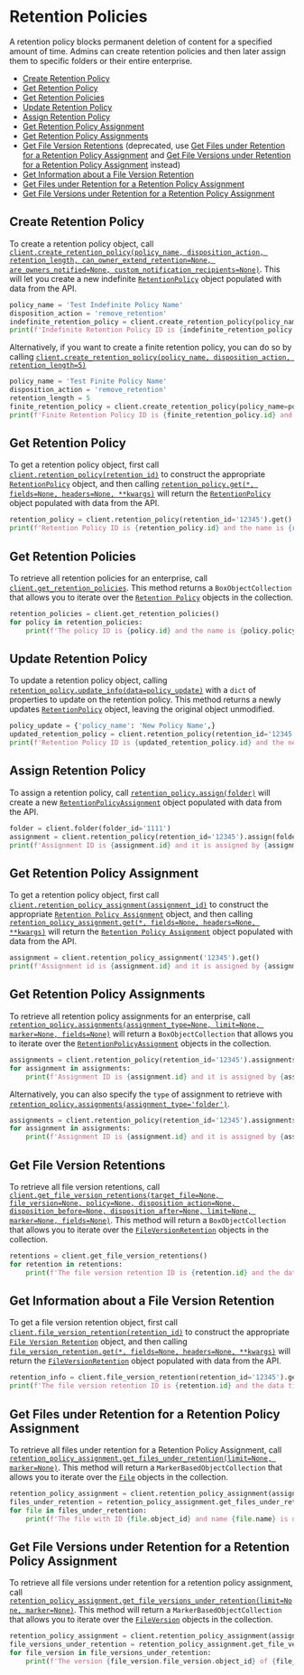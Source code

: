 Retention Policies
==================

A retention policy blocks permanent deletion of content for a specified amount of time. Admins can create retention 
policies and then later assign them to specific folders or their entire enterprise.

<!-- START doctoc generated TOC please keep comment here to allow auto update -->
<!-- DON'T EDIT THIS SECTION, INSTEAD RE-RUN doctoc TO UPDATE -->

- [Create Retention Policy](#create-retention-policy)
- [Get Retention Policy](#get-retention-policy)
- [Get Retention Policies](#get-retention-policies)
- [Update Retention Policy](#update-retention-policy)
- [Assign Retention Policy](#assign-retention-policy)
- [Get Retention Policy Assignment](#get-retention-policy-assignment)
- [Get Retention Policy Assignments](#get-retention-policy-assignments)
- [Get File Version Retentions](#get-file-version-retentions) (deprecated,  use [Get Files under Retention for a Retention Policy Assignment](#get-files-under-retention-for-an-assignment) and [Get File Versions under Retention for a Retention Policy Assignment](#get-file-versions-under-retention-for-an-assignment) instead)
- [Get Information about a File Version Retention](#get-information-about-a-file-version-retention)
- [Get Files under Retention for a Retention Policy Assignment](#get-files-under-retention-for-a-retention-policy-assignment)
- [Get File Versions under Retention for a Retention Policy Assignment](#get-file-versions-under-retention-for-a-retention-policy-assignment)

<!-- END doctoc generated TOC please keep comment here to allow auto update -->

Create Retention Policy
-----------------------

To create a retention policy object, call [`client.create_retention_policy(policy_name, disposition_action, retention_length, can_owner_extend_retention=None, are_owners_notified=None, custom_notification_recipients=None)`][create_retention_policy]. This will let you create a new indefinite 
[`RetentionPolicy`][retention_policy_class] object populated with data from the API.

<!-- sample post_retention_policies -->
```python
policy_name = 'Test Indefinite Policy Name'
disposition_action = 'remove_retention'
indefinite_retention_policy = client.create_retention_policy(policy_name, disposition_action, float('inf'))
print(f'Indefinite Retention Policy ID is {indefinite_retention_policy.id} and the policy name is {indefinite_retention_policy.policy_name}')
```

Alternatively, if you want to create a finite retention policy, you can do so by calling 
[`client.create_retention_policy(policy_name, disposition_action, retention_length=5)`][create_retention_policy]

```python
policy_name = 'Test Finite Policy Name'
disposition_action = 'remove_retention'
retention_length = 5
finite_retention_policy = client.create_retention_policy(policy_name=policy_name, disposition_action=disposition_action, retention_length=retention_length)
print(f'Finite Retention Policy ID is {finite_retention_policy.id} and the policy name is {finite_retention_policy.policy_name}')
```

[create_retention_policy]: https://box-python-sdk.readthedocs.io/en/latest/boxsdk.client.html#boxsdk.client.client.Client.create_retention_policy
[retention_policy_class]: https://box-python-sdk.readthedocs.io/en/latest/boxsdk.object.html#boxsdk.object.retention_policy.RetentionPolicy

Get Retention Policy
--------------------

To get a retention policy object, first call [`client.retention_policy(retention_id)`][retention_policy] to construct the 
appropriate [`RetentionPolicy`][retention_policy_class] object, and then calling [`retention_policy.get(*, fields=None, headers=None, **kwargs)`][get] 
will return the [`RetentionPolicy`][retention_policy_class] object populated with data from the API.

<!-- sample get_retention_policies_id -->
```python
retention_policy = client.retention_policy(retention_id='12345').get()
print(f'Retention Policy ID is {retention_policy.id} and the name is {retention_policy.policy_name}')
```

[retention_policy]: https://box-python-sdk.readthedocs.io/en/latest/boxsdk.client.html#boxsdk.client.client.Client.retention_policy
[get]: https://box-python-sdk.readthedocs.io/en/latest/boxsdk.object.html#boxsdk.object.base_object.BaseObject.get

Get Retention Policies
----------------------

To retrieve all retention policies for an enterprise, call [`client.get_retention_policies`][get_retention_policies]. 
This method returns a `BoxObjectCollection` that allows you to iterate over the 
[`Retention Policy`][retention_policy_class] objects in the collection.

<!-- sample get_retention_policies -->
```python
retention_policies = client.get_retention_policies()
for policy in retention_policies:
    print(f'The policy ID is {policy.id} and the name is {policy.policy_name}')
```

[get_retention_policies]: https://box-python-sdk.readthedocs.io/en/latest/boxsdk.client.html#boxsdk.client.client.Client.get_retention_policies

Update Retention Policy
-----------------------

To update a retention policy object, calling [`retention_policy.update_info(data=policy_update)`][update_info] with
a `dict` of properties to update on the retention policy. This method returns a newly updates 
[`RetentionPolicy`][retention_policy_class] object, leaving the original object unmodified.

<!-- sample put_retention_policies_id -->
```python
policy_update = {'policy_name': 'New Policy Name',}
updated_retention_policy = client.retention_policy(retention_id='12345').update_info(data=policy_update)
print(f'Retention Policy ID is {updated_retention_policy.id} and the new policy name is {updated_retention_policy.policy_name}')
```

[update_info]: https://box-python-sdk.readthedocs.io/en/latest/boxsdk.object.html#boxsdk.object.base_object.BaseObject.update_info

Assign Retention Policy
-----------------------

To assign a retention policy, call [`retention_policy.assign(folder)`][assign] will create a new 
[`RetentionPolicyAssignment`][retention_policy_assignment_class] object populated with data from the API.

<!-- sample post_retention_policy_assignments -->
```python
folder = client.folder(folder_id='1111')
assignment = client.retention_policy(retention_id='12345').assign(folder)
print(f'Assignment ID is {assignment.id} and it is assigned by {assignment.assigned_by.name}')
```

[retention_policy_assignment_class]: https://box-python-sdk.readthedocs.io/en/latest/boxsdk.object.html#boxsdk.object.retention_policy_assignment.RetentionPolicyAssignment
[assign]: https://box-python-sdk.readthedocs.io/en/latest/boxsdk.object.html#boxsdk.object.retention_policy.RetentionPolicy.assign

Get Retention Policy Assignment
-------------------------------

To get a retention policy object, first call [`client.retention_policy_assignment(assignment_id)`][retention_policy_assignment] 
to construct the appropriate [`Retention Policy Assignment`][retention_policy_assignment_class] object, and then calling 
[`retention_policy_assignment.get(*, fields=None, headers=None, **kwargs)`][get] will return the 
[`Retention Policy Assignment`][retention_policy_assignment_class] object populated with data from the API.

<!-- sample get_retention_policy_assignments_id -->
```python
assignment = client.retention_policy_assignment('12345').get()
print(f'Assignment id is {assignment.id} and it is assigned by {assignment.assigned_by.name}')
```

[retention_policy_assignment]: https://box-python-sdk.readthedocs.io/en/latest/boxsdk.object.html#boxsdk.client.client.Client.retention_policy_assignment
[retention_policy_assignment_class]: https://box-python-sdk.readthedocs.io/en/latest/boxsdk.object.html#boxsdk.object.retention_policy_assignment.RetentionPolicyAssignment
[get]: https://box-python-sdk.readthedocs.io/en/latest/boxsdk.object.html#boxsdk.object.base_object.BaseObject.get

Get Retention Policy Assignments
--------------------------------

To retrieve all retention policy assignments for an enterprise, call
[`retention_policy.assignments(assignment_type=None, limit=None, marker=None, fields=None)`][get_assignments] 
will return a `BoxObjectCollection` that allows you to iterate over the 
[`RetentionPolicyAssignment`][retention_policy_assignment_class] objects in the collection.

<!-- sample get_retention_policy_id_assignments -->
```python
assignments = client.retention_policy(retention_id='12345').assignments(limit=10)
for assignment in assignments:
    print(f'Assignment ID is {assignment.id} and it is assigned by {assignment.assigned_by.name}')
```

Alternatively, you can also specify the `type` of assignment to retrieve with 
[`retention_policy.assignments(assignment_type='folder')`][get_assignments].

```python
assignments = client.retention_policy(retention_id='12345').assignments(assignment_type='folder', limit=10)
for assignment in assignments:
    print(f'Assignment ID is {assignment.id} and it is assigned by {assignment.assigned_by.name}')
```

[get_assignments]: https://box-python-sdk.readthedocs.io/en/latest/boxsdk.object.html#boxsdk.object.retention_policy.assignments

Get File Version Retentions
---------------------------

To retrieve all file version retentions, call [`client.get_file_version_retentions(target_file=None, file_version=None, policy=None, disposition_action=None, disposition_before=None, disposition_after=None, limit=None, marker=None, fields=None)`][get_file_version_retentions]. This method will return a 
`BoxObjectCollection` that allows you to iterate over the [`FileVersionRetention`][file_version_retention_class] 
objects in the collection.

<!-- sample get_file_version_retentions -->
```python
retentions = client.get_file_version_retentions()
for retention in retentions:
    print(f'The file version retention ID is {retention.id} and the data time applied at is {retention.applied_at}')
```

[get_file_version_retentions]: https://box-python-sdk.readthedocs.io/en/latest/boxsdk.client.html#boxsdk.client.client,Client.get_file_version_retentions
[file_version_rention_class]: https://box-python-sdk.readthedocs.io/en/latest/boxsdk.object.html#boxsdk.object.file_version_retention.FileVersionRetention


Get Information about a File Version Retention
----------------------------------------------

To get a file version retention object, first call [`client.file_version_retention(retention_id)`][file_version_retention] 
to construct the appropriate [`File Version Retention`][file_version_retention_class] object, and then calling 
[`file_version_retention.get(*, fields=None, headers=None, **kwargs)`][get] will return the [`FileVersionRetention`][file_version_retention] 
object populated with data from the API.

<!-- sample get_file_version_retentions_id -->
```python
retention_info = client.file_version_retention(retention_id='12345').get()
print(f'The file version retention ID is {retention.id} and the data time applied at is {retention.applied_at}')
```

[file_version_retention]: https://box-python-sdk.readthedocs.io/en/latest/boxsdk.client.html#boxsdk.client.client.Client.file_version_retention
[file_version_retention_class]: https://box-python-sdk.readthedocs.io/en/latest/boxsdk.object.html#boxsdk.object.file_version_retention.FileVersionRetention
[get]: https://box-python-sdk.readthedocs.io/en/latest/boxsdk.object.html#boxsdk.object.base_object.BaseObject.get

Get Files under Retention for a Retention Policy Assignment
---------------------------

To retrieve all files under retention for a Retention Policy Assignment, 
call [`retention_policy_assignment.get_files_under_retention(limit=None, marker=None)`][get-files-under-retention-for-an-assignment]. 
This method will return a `MarkerBasedObjectCollection` that allows you to iterate over the [`File`][file_class]
objects in the collection.

<!-- sample get_retention_policy_assignments_id_files_under_retention -->
```python
retention_policy_assignment = client.retention_policy_assignment(assignment_id='12345').get()
files_under_retention = retention_policy_assignment.get_files_under_retention()
for file in files_under_retention:
    print(f'The file with ID {file.object_id} and name {file.name} is under retention for a retention policy assignment with ID {retention_policy_assignment.object_id}')
```

[get-files-under-retention-for-an-assignment]: https://box-python-sdk.readthedocs.io/en/latest/boxsdk.object.html#module-boxsdk.object.retention_policy_assignment
[file_class]: https://box-python-sdk.readthedocs.io/en/latest/boxsdk.object.html#module-boxsdk.object.file


Get File Versions under Retention for a Retention Policy Assignment
---------------------------

To retrieve all file versions under retention for a retention policy assignment,
call [`retention_policy_assignment.get_file_versions_under_retention(limit=None, marker=None)`][get-file-versions-under-retention-for-an-assignment].
This method will return a `MarkerBasedObjectCollection` that allows you to iterate over the [`FileVersion`][file_version_class]
objects in the collection.

<!-- sample get_retention_policy_assignments_id_file_versions_under_retention -->
```python
retention_policy_assignment = client.retention_policy_assignment(assignment_id='12345').get()
file_versions_under_retention = retention_policy_assignment.get_file_versions_under_retention()
for file_version in file_versions_under_retention:
	print(f'The version {file_version.file_version.object_id} of {file_version.name} file is under retention for a retention policy assignment with ID {retention_policy_assignment.object_id}')
```

[get-file-versions-under-retention-for-an-assignment]: https://box-python-sdk.readthedocs.io/en/latest/boxsdk.object.html#module-boxsdk.object.retention_policy_assignment
[file_version_class]: https://box-python-sdk.readthedocs.io/en/latest/boxsdk.object.html#module-boxsdk.object.file_version
